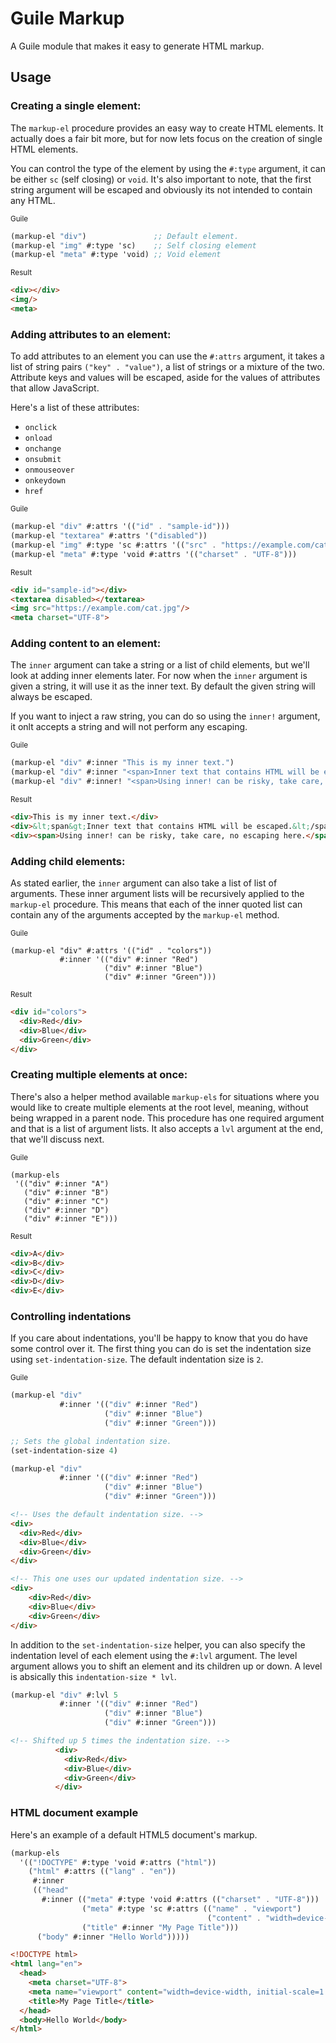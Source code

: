 # Guile Markup

A Guile module that makes it easy to generate HTML markup.

## Usage

### Creating a single element:

The `markup-el` procedure provides an easy way to create HTML elements.
It actually does a fair bit more, but for now lets focus on the creation of
single HTML elements.

You can control the type of the element by using the `#:type` argument, it can
be either `sc` (self closing) or `void`. It's also important to note, that the
first string argument will be escaped and obviously its not intended to contain
any HTML.

<sub>Guile</sub>

```scheme
(markup-el "div")               ;; Default element.
(markup-el "img" #:type 'sc)    ;; Self closing element
(markup-el "meta" #:type 'void) ;; Void element
```

<sub>Result</sub>

```HTML
<div></div>
<img/>
<meta>
```

### Adding attributes to an element:

To add attributes to an element you can use the `#:attrs` argument, it takes a
list of string pairs `("key" . "value")`, a list of strings or a mixture of the
two. Attribute keys and values will be escaped, aside for the values of
attributes that allow JavaScript.

Here's a list of these attributes:

- `onclick`
- `onload`
- `onchange`
- `onsubmit`
- `onmouseover`
- `onkeydown`
- `href`

<sub>Guile</sub>

```scheme
(markup-el "div" #:attrs '(("id" . "sample-id")))
(markup-el "textarea" #:attrs '("disabled"))
(markup-el "img" #:type 'sc #:attrs '(("src" . "https://example.com/cat.jpg")))
(markup-el "meta" #:type 'void #:attrs '(("charset" . "UTF-8")))
```

<sub>Result</sub>

```HTML
<div id="sample-id"></div>
<textarea disabled></textarea>
<img src="https://example.com/cat.jpg"/>
<meta charset="UTF-8">
```

### Adding content to an element:

The `inner` argument can take a string or a list of child elements, but we'll
look at adding inner elements later. For now when the `inner` argument is given
a string, it will use it as the inner text. By default the given string will
always be escaped.

If you want to inject a raw string, you can do so using the `inner!` argument,
it onlt accepts a string and will not perform any escaping.

<sub>Guile</sub>

```scheme
(markup-el "div" #:inner "This is my inner text.")
(markup-el "div" #:inner "<span>Inner text that contains HTML will be escaped.</span>")
(markup-el "div" #:inner! "<span>Using inner! can be risky, take care, no escaping here.</span>")
```

<sub>Result</sub>

```HTML
<div>This is my inner text.</div>
<div>&lt;span&gt;Inner text that contains HTML will be escaped.&lt;/span&gt;</div>
<div><span>Using inner! can be risky, take care, no escaping here.</span></div>
```

### Adding child elements:

As stated earlier, the `inner` argument can also take a list of list of
arguments. These inner argument lists will be recursively applied to the
`markup-el` procedure. This means that each of the inner quoted list can contain
any of the arguments accepted by the `markup-el` method.

<sub>Guile</sub>

```scheme(
(markup-el "div" #:attrs '(("id" . "colors"))
           #:inner '(("div" #:inner "Red")
                     ("div" #:inner "Blue")
                     ("div" #:inner "Green")))
```

<sub>Result</sub>

```HTML
<div id="colors">
  <div>Red</div>
  <div>Blue</div>
  <div>Green</div>
</div>
```

### Creating multiple elements at once:

There's also a helper method available `markup-els` for situations where you
would like to create multiple elements at the root level, meaning, without being
wrapped in a parent node. This procedure has one required argument and that is a
list of argument lists. It also accepts a `lvl` argument at the end, that we'll
discuss next.

<sub>Guile</sub>

```scheme(
(markup-els
 '(("div" #:inner "A")
   ("div" #:inner "B")
   ("div" #:inner "C")
   ("div" #:inner "D")
   ("div" #:inner "E")))
```

<sub>Result</sub>

```HTML
<div>A</div>
<div>B</div>
<div>C</div>
<div>D</div>
<div>E</div>
```

### Controlling indentations

If you care about indentations, you'll be happy to know that you do have some
control over it. The first thing you can do is set the indentation size using
`set-indentation-size`. The default indentation size is `2`.

<sub>Guile</sub>
```scheme
(markup-el "div"
           #:inner '(("div" #:inner "Red")
                     ("div" #:inner "Blue")
                     ("div" #:inner "Green")))

;; Sets the global indentation size.
(set-indentation-size 4)

(markup-el "div"
           #:inner '(("div" #:inner "Red")
                     ("div" #:inner "Blue")
                     ("div" #:inner "Green")))
```

```html
<!-- Uses the default indentation size. -->
<div>
  <div>Red</div>
  <div>Blue</div>
  <div>Green</div>
</div>

<!-- This one uses our updated indentation size. -->
<div>
    <div>Red</div>
    <div>Blue</div>
    <div>Green</div>
</div>
```

In addition to the `set-indentation-size` helper, you can also specify the
indentation level of each element using the `#:lvl` argument. The level argument
allows you to shift an element and its children up or down. A level is absically this
`indentation-size * lvl`.

```scheme
(markup-el "div" #:lvl 5
           #:inner '(("div" #:inner "Red")
                     ("div" #:inner "Blue")
                     ("div" #:inner "Green")))
```

```html
<!-- Shifted up 5 times the indentation size. -->
          <div>
            <div>Red</div>
            <div>Blue</div>
            <div>Green</div>
          </div>
```

### HTML document example

Here's an example of a default HTML5 document's markup.

```scheme
(markup-els
  '(("!DOCTYPE" #:type 'void #:attrs ("html"))
    ("html" #:attrs (("lang" . "en"))
     #:inner
     (("head"
       #:inner (("meta" #:type 'void #:attrs (("charset" . "UTF-8")))
                ("meta" #:type 'sc #:attrs (("name" . "viewport")
                                            ("content" . "width=device-width, initial-scale=1.0")))
                ("title" #:inner "My Page Title")))
      ("body" #:inner "Hello World")))))
```

```html
<!DOCTYPE html>
<html lang="en">
  <head>
    <meta charset="UTF-8">
    <meta name="viewport" content="width=device-width, initial-scale=1.0">
    <title>My Page Title</title>
  </head>
  <body>Hello World</body>
</html>
```
